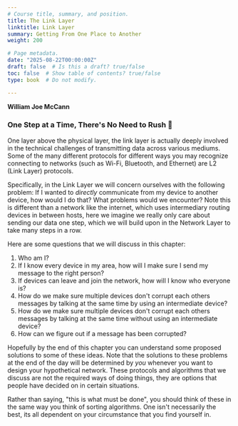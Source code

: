 ```yaml
---
# Course title, summary, and position.
title: The Link Layer
linktitle: Link Layer
summary: Getting From One Place to Another
weight: 200

# Page metadata.
date: "2025-08-22T00:00:00Z"
draft: false  # Is this a draft? true/false
toc: false  # Show table of contents? true/false
type: book  # Do not modify.

---
```


__William Joe McCann__

### One Step at a Time, There's No Need to Rush 🎵

One layer above the physical layer, the link layer is actually deeply involved in the technical challenges of transmitting data across various mediums. Some of the many different protocols for different ways you may recognize connecting to networks (such as Wi-Fi, Bluetooth, and Ethernet) are L2 (Link Layer) protocols. 

Specifically, in the Link Layer we will concern ourselves with the following problem: If I wanted to *directly* communicate from my device to another device, how would I do that? What problems would we encounter? Note this is different than a network like the internet, which uses intermediary routing devices in between hosts, here we imagine we really only care about sending our data one step, which we will build upon in the Network Layer to take many steps in a row.

Here are some questions that we will discuss in this chapter:

1. Who am I?
2. If I know every device in my area, how will I make sure I send my message to the right person?
3. If devices can leave and join the network, how will I know who everyone is? 
4. How do we make sure multiple devices don't corrupt each others messages by talking at the same time by using an intermediate device? 
5. How do we make sure multiple devices don't corrupt each others messages by talking at the same time without using an intermediate device?
6. How can we figure out if a message has been corrupted?

Hopefully by the end of this chapter you can understand some proposed solutions to some of these ideas. Note that the solutions to these problems at the end of the day will be determined by *you* whenever you want to design your hypothetical network. These protocols and algorithms that we discuss are not the required ways of doing things, they are options that people have decided on in certain situations. 

Rather than saying, "this is what must be done", you should think of these in the same way you think of sorting algorithms. One isn't necessarily the best, its all dependent on your circumstance that you find yourself in.
